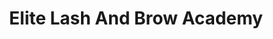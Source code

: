 ---
title: "Elite Lash And Brow Academy"
url: /burbank/elite-lash-and-brow-academy/
shop: Kosmetik
---
